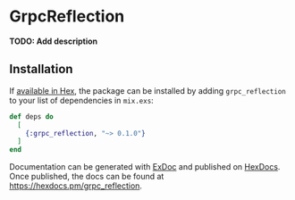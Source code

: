 # GrpcReflection

**TODO: Add description**

## Installation

If [available in Hex](https://hex.pm/docs/publish), the package can be installed
by adding `grpc_reflection` to your list of dependencies in `mix.exs`:

```elixir
def deps do
  [
    {:grpc_reflection, "~> 0.1.0"}
  ]
end
```

Documentation can be generated with [ExDoc](https://github.com/elixir-lang/ex_doc)
and published on [HexDocs](https://hexdocs.pm). Once published, the docs can
be found at <https://hexdocs.pm/grpc_reflection>.

